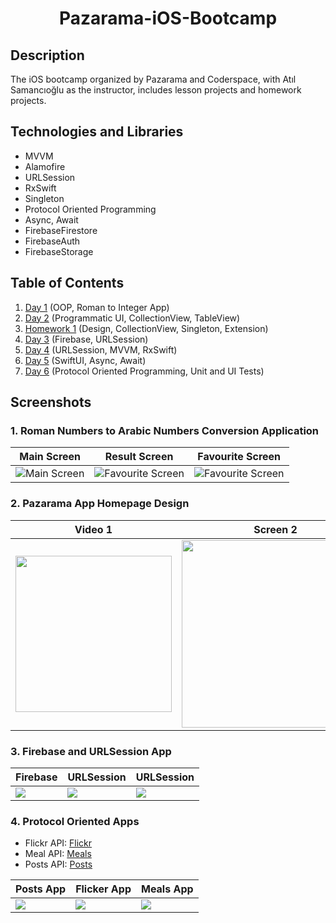 <h1 align="center">
     Pazarama-iOS-Bootcamp
</h1>

## Description
<p>The iOS bootcamp organized by Pazarama and Coderspace, with Atıl Samancıoğlu as the instructor, includes lesson projects and homework projects.</p>

## Technologies and Libraries
- MVVM
- Alamofire
- URLSession
- RxSwift
- Singleton
- Protocol Oriented Programming
- Async, Await
- FirebaseFirestore
- FirebaseAuth
- FirebaseStorage

## Table of Contents
1. [Day 1](https://github.com/Yakupacs/Pazarama-iOS-Bootcamp/tree/main/Day1) (OOP, Roman to Integer App)<br>
2. [Day 2](https://github.com/Yakupacs/Pazarama-iOS-Bootcamp/tree/main/Day2) (Programmatic UI, CollectionView, TableView)<br>
3. [Homework 1](https://github.com/Yakupacs/Pazarama-iOS-Bootcamp/tree/main/Homework1) (Design, CollectionView, Singleton, Extension)
4. [Day 3](https://github.com/Yakupacs/Pazarama-iOS-Bootcamp/tree/main/Day3) (Firebase, URLSession)
5. [Day 4](https://github.com/Yakupacs/Pazarama-iOS-Bootcamp/tree/main/Day4) (URLSession, MVVM, RxSwift)
6. [Day 5](https://github.com/Yakupacs/Pazarama-iOS-Bootcamp/tree/main/Day5) (SwiftUI, Async, Await)
7. [Day 6](https://github.com/Yakupacs/Pazarama-iOS-Bootcamp/tree/main/Day6) (Protocol Oriented Programming, Unit and UI Tests)

## Screenshots

### 1. Roman Numbers to Arabic Numbers Conversion Application

| Main Screen | Result Screen | Favourite Screen |
| ----------- | ---------------- | ---------------- |
| ![Main Screen](https://github.com/Yakupacs/Pazarama-iOS-Bootcamp/assets/73075252/eb150594-c3a5-4573-a9fa-6c0e8ac15b33 "Main Screen") | ![Favourite Screen](https://github.com/Yakupacs/Pazarama-iOS-Bootcamp/assets/73075252/45a05f99-f73d-4750-9347-d71f0b9183c0 "Favourite Screen") | ![Favourite Screen](https://github.com/Yakupacs/Pazarama-iOS-Bootcamp/assets/73075252/25316f3d-891d-4cc1-ad7a-ab3eb3c3ae9c "Favourite Screen") |

### 2. Pazarama App Homepage Design

| Video 1 | Screen 2 | Screen 3 |
| ----------- | ---------------- | ---------------- |
| <img width="250px" src="https://github.com/Yakupacs/Pazarama-iOS-Bootcamp/assets/73075252/603ab26a-11af-4cae-a34a-817b35e940d1"> | <img width="300px" src="https://github.com/Yakupacs/Pazarama-iOS-Bootcamp/assets/73075252/95919a25-1601-408b-8b80-43cf1b498024"> | <img width="300px" src="https://github.com/Yakupacs/Pazarama-iOS-Bootcamp/assets/73075252/1423e900-b5ec-4115-9e22-515fe5ff7189"> |

### 3. Firebase and URLSession App

| Firebase | URLSession | URLSession |
| ----------- | ---------------- | ---------------- |
| <img src="https://github.com/Yakupacs/Pazarama-iOS-Bootcamp/assets/73075252/3d6fd9c4-3eaa-4355-819b-3e29bd57afd6"> | <img src="https://github.com/Yakupacs/Pazarama-iOS-Bootcamp/assets/73075252/fbf435d8-d18d-49d8-b0a9-5edcd8134d78"> | <img src="https://github.com/Yakupacs/Pazarama-iOS-Bootcamp/assets/73075252/c28eb24b-187c-401a-8149-c2c1dcaefd6a"> |

### 4. Protocol Oriented Apps

- Flickr API: <a href="https://www.flickr.com/services/rest/?method=flickr.photos.getRecent&api_key=89f071815e4147386eae6466ed6d5b44&format=json&nojsoncallback=1&extras=description,owner_name,icon_server,url_n,url_z">Flickr</a> <br>
- Meal API: <a href="https://www.themealdb.com/api/json/v1/1/random.php">Meals</a> <br>
- Posts API: <a href="https://jsonplaceholder.typicode.com/posts">Posts</a> <br>

| Posts App | Flicker App | Meals App |
| ----------- | ---------------- | ---------------- |
| <img src="https://github.com/Yakupacs/Pazarama-iOS-Bootcamp/assets/73075252/515ff5a2-d401-42b0-9cb8-cbae63fc6758"> | <img src="https://github.com/Yakupacs/Pazarama-iOS-Bootcamp/assets/73075252/6dc8d284-6744-4ff2-b30e-64809a677ff1"> | <img src="https://github.com/Yakupacs/Pazarama-iOS-Bootcamp/assets/73075252/c6677456-39c7-42ad-a2bd-f70571cc1bf4"> |

